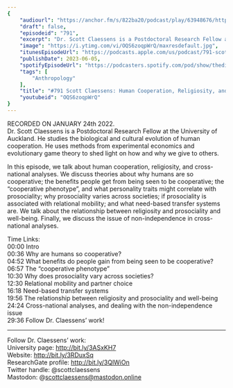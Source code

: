 ```yaml
---
{
	"audiourl": "https://anchor.fm/s/822ba20/podcast/play/63948676/https%3A%2F%2Fd3ctxlq1ktw2nl.cloudfront.net%2Fstaging%2F2023-0-24%2Fbf4ca755-bf01-cf9c-cf6c-088050b554fe.m4a",
	"draft": false,
	"episodeid": "791",
	"excerpt": "Dr. Scott Claessens is a Postdoctoral Research Fellow at the University of Auckland. He studies the biological and cultural evolution of human cooperation. He uses methods from experimental economics and evolutionary game theory to shed light on how and why we give to others.",
	"image": "https://i.ytimg.com/vi/OQS6zoqpWrQ/maxresdefault.jpg",
	"itunesEpisodeUrl": "https://podcasts.apple.com/us/podcast/791-scott-claessens-human-cooperation-religiosity-and/id1451347236?i=1000615759845&uo=4",
	"publishDate": 2023-06-05,
	"spotifyEpisodeUrl": "https://podcasters.spotify.com/pod/show/thedissenter/episodes/791-Scott-Claessens-Human-Cooperation--Religiosity--and-Cross-National-Analyses-e1tu2e4",
	"tags": [
		"Anthropology"
	],
	"title": "#791 Scott Claessens: Human Cooperation, Religiosity, and Cross-National Analyses",
	"youtubeid": "OQS6zoqpWrQ"
}
---
```

RECORDED ON JANUARY 24th 2022.  
Dr. Scott Claessens is a Postdoctoral Research Fellow at the University of Auckland. He studies the biological and cultural evolution of human cooperation. He uses methods from experimental economics and evolutionary game theory to shed light on how and why we give to others.

In this episode, we talk about human cooperation, religiosity, and cross-national analyses. We discuss theories about why humans are so cooperative; the benefits people get from being seen to be cooperative; the “cooperative phenotype”, and what personality traits might correlate with prosociality; why prosociality varies across societies; if prosociality is associated with relational mobility; and what need-based transfer systems are. We talk about the relationship between religiosity and prosociality and well-being. Finally, we discuss the issue of non-independence in cross-national analyses.

Time Links:  
<time>00:00</time> Intro  
<time>00:36</time> Why are humans so cooperative?  
<time>04:52</time> What benefits do people gain from being seen to be cooperative?  
<time>06:57</time> The “cooperative phenotype”  
<time>10:30</time> Why does prosociality vary across societies?  
<time>12:30</time> Relational mobility and partner choice  
<time>16:18</time> Need-based transfer systems  
<time>19:56</time> The relationship between religiosity and prosociality and well-being  
<time>24:24</time> Cross-national analyses, and dealing with the non-independence issue  
<time>29:36</time> Follow Dr. Claessens’ work!

---

Follow Dr. Claessens’ work:  
University page: http://bit.ly/3ASxKH7  
Website: http://bit.ly/3RDuxSq  
ResearchGate profile: http://bit.ly/3QlWiOn  
Twitter handle: @scottclaessens  
Mastodon: @scottclaessens@mastodon.online
